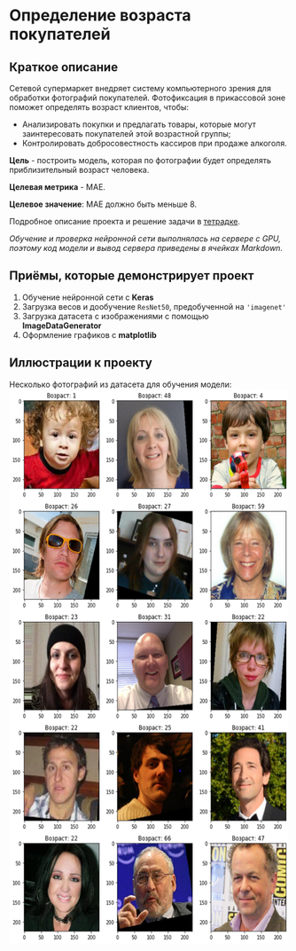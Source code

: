 # Определение возраста покупателей

## Краткое описание
Сетевой супермаркет внедряет систему компьютерного зрения для обработки фотографий покупателей. 
Фотофиксация в прикассовой зоне поможет определять возраст клиентов, чтобы:
- Анализировать покупки и предлагать товары, которые могут заинтересовать покупателей этой возрастной группы;
- Контролировать добросовестность кассиров при продаже алкоголя.

**Цель** - построить модель, которая по фотографии будет определять приблизительный возраст человека.

**Целевая метрика** - MAE.

**Целевое значение**: MAE должно быть меньше 8.

Подробное описание проекта и решение задачи в 
[тетрадке](/14%20Компьютерное%20зрение/Определение%20возраста%20покупателей.ipynb).

*Обучение и проверка нейронной сети выполнялась на сервере с GPU, поэтому код модели и вывод сервера
приведены в ячейках Markdown.*


## Приёмы, которые демонстрирует проект
1. Обучение нейронной сети с **Keras**
2. Загрузка весов и дообучение `ResNet50`, предобученной на `'imagenet'`
3. Загрузка датасета с изображениями с помощью **ImageDataGenerator**
4. Оформление графиков с **matplotlib**


## Иллюстрации к проекту
Несколько фотографий из датасета для обучения модели:  
<img alt="Несколько фотографий из датасета для обучения модели" src="/14%20Компьютерное%20зрение/images/0.png" height="1000">
